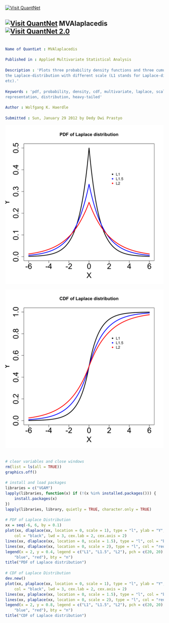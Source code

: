 
[<img src="https://github.com/QuantLet/Styleguide-and-Validation-procedure/blob/master/pictures/banner.png" alt="Visit QuantNet">](http://quantlet.de/index.php?p=info)

## [<img src="https://github.com/QuantLet/Styleguide-and-Validation-procedure/blob/master/pictures/qloqo.png" alt="Visit QuantNet">](http://quantlet.de/) **MVAlaplacedis** [<img src="https://github.com/QuantLet/Styleguide-and-Validation-procedure/blob/master/pictures/QN2.png" width="60" alt="Visit QuantNet 2.0">](http://quantlet.de/d3/ia)

```yaml

Name of QuantLet : MVAlaplacedis

Published in : Applied Multivariate Statistical Analysis

Description : 'Plots three probability density functions and three cumulative density functions of
the Laplace-distribution with different scale (L1 stands for Laplace-distribution with scale 1,
etc).'

Keywords : 'pdf, probability, density, cdf, multivariate, laplace, scale, plot, graphical
representation, distribution, heavy-tailed'

Author : Wolfgang K. Haerdle

Submitted : Sun, January 29 2012 by Dedy Dwi Prastyo

```

![Picture1](MVAlaplacedis_1.png)

![Picture2](MVAlaplacedis_2.png)


```r

# clear variables and close windows
rm(list = ls(all = TRUE))
graphics.off()

# install and load packages
libraries = c("VGAM")
lapply(libraries, function(x) if (!(x %in% installed.packages())) {
    install.packages(x)
})
lapply(libraries, library, quietly = TRUE, character.only = TRUE)

# PDF of Laplace Distribution
xx = seq(-6, 6, by = 0.1)
plot(xx, dlaplace(xx, location = 0, scale = 1), type = "l", ylab = "Y", xlab = "X", 
    col = "black", lwd = 3, cex.lab = 2, cex.axis = 2)
lines(xx, dlaplace(xx, location = 0, scale = 1.5), type = "l", col = "blue", lwd = 3)
lines(xx, dlaplace(xx, location = 0, scale = 2), type = "l", col = "red", lwd = 3)
legend(x = 2, y = 0.4, legend = c("L1", "L1.5", "L2"), pch = c(20, 20), col = c("black", 
    "blue", "red"), bty = "n")
title("PDF of Laplace distribution")

# CDF of Laplace Distribution
dev.new()
plot(xx, plaplace(xx, location = 0, scale = 1), type = "l", ylab = "Y", xlab = "X", 
    col = "black", lwd = 3, cex.lab = 2, cex.axis = 2)
lines(xx, plaplace(xx, location = 0, scale = 1.5), type = "l", col = "blue", lwd = 3)
lines(xx, plaplace(xx, location = 0, scale = 2), type = "l", col = "red", lwd = 3)
legend(x = 2, y = 0.8, legend = c("L1", "L1.5", "L2"), pch = c(20, 20), col = c("black", 
    "blue", "red"), bty = "n")
title("CDF of Laplace distribution") 

```
